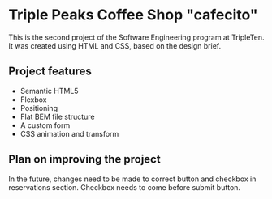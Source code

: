 # Triple Peaks Coffee Shop "cafecito"

This is the second project of the Software Engineering program at TripleTen. It was created using HTML and CSS, based on the design brief.

## Project features

- Semantic HTML5
- Flexbox
- Positioning
- Flat BEM file structure
- A custom form
- CSS animation and transform

## Plan on improving the project

In the future, changes need to be made to correct button and checkbox in reservations section. Checkbox needs to come before submit button.
